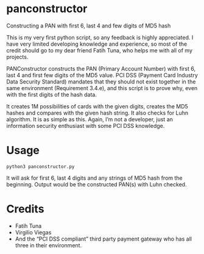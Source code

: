 # panconstructor
Constructing a PAN with first 6, last 4 and few digits of MD5 hash

This is my very first python script, so any feedback is highly appreciated. I have very limited developing knowledge and experience, so most of the credit should go to my dear friend Fatih Tuna, who helps me with all of my projects.

PANConstructor constructs the PAN (Primary Account Number) with first 6, last 4 and first few digits of the MD5 value. PCI DSS (Payment Card Industry Data Security Standard) mandates that they should not exist together in the same environment (Requirement 3.4.e), and this script is to prove why, even with the first digits of the hash data.

It creates 1M possibilities of cards with the given digits, creates the MD5 hashes and compares with the given hash string. It also checks for Luhn algorithm. It is as simple as this. Again, I’m not a developer, just an information security enthusiast with some PCI DSS knowledge.

# Usage

<code>python3 panconstructor.py</code>

It will ask for first 6, last 4 digits and any strings of MD5 hash from the beginning. Output would be the constructed PAN(s) with Luhn checked.

# Credits
* Fatih Tuna
* Virgilio Viegas
* And the “PCI DSS compliant” third party payment gateway who has all three in their environment.
